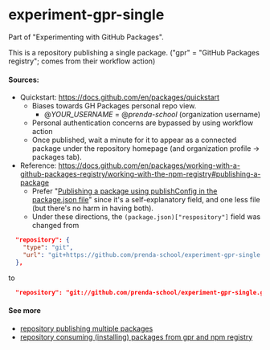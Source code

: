 # experiment-gpr-single
Part of "Experimenting with GitHub Packages".

This is a repository publishing a single package. ("gpr" = "GitHub Packages registry"; comes from their workflow action)

#### Sources: 
- Quickstart: https://docs.github.com/en/packages/quickstart
  - Biases towards GH Packages personal repo view.
    - @_YOUR_USERNAME_ = @_prenda-school_ (organization username)
  - Personal authentication concerns are bypassed by using workflow action
  - Once published, wait a minute for it to appear as a connected package under the repository homepage (and organization profile -> packages tab).
- Reference: https://docs.github.com/en/packages/working-with-a-github-packages-registry/working-with-the-npm-registry#publishing-a-package
  - Prefer "[Publishing a package using publishConfig in the package.json file](https://docs.github.com/en/packages/working-with-a-github-packages-registry/working-with-the-npm-registry#publishing-a-package-using-publishconfig-in-the-packagejson-file)" since it's a self-explanatory field, and one less file (but there's no harm in having both).
  - Under these directions, the `(package.json)["respository"]` field was changed from
```json
  "repository": {
    "type": "git",
    "url": "git+https://github.com/prenda-school/experiment-gpr-single.git"
  },
```
to
```json
  "repository": "git://github.com/prenda-school/experiment-gpr-single.git",
```

#### See more 
- [repository publishing multiple packages](https://github.com/prenda-school/experiment-gpr-multiple)
- [repository consuming (installing) packages from gpr and npm registry](https://github.com/prenda-school/experiment-gpr-consumer)
